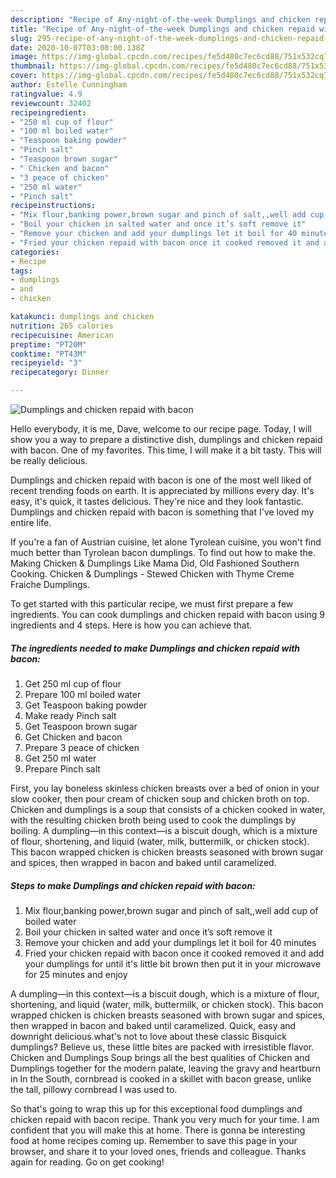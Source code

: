```yaml
---
description: "Recipe of Any-night-of-the-week Dumplings and chicken repaid with bacon"
title: "Recipe of Any-night-of-the-week Dumplings and chicken repaid with bacon"
slug: 295-recipe-of-any-night-of-the-week-dumplings-and-chicken-repaid-with-bacon
date: 2020-10-07T03:08:00.138Z
image: https://img-global.cpcdn.com/recipes/fe5d480c7ec6cd88/751x532cq70/dumplings-and-chicken-repaid-with-bacon-recipe-main-photo.jpg
thumbnail: https://img-global.cpcdn.com/recipes/fe5d480c7ec6cd88/751x532cq70/dumplings-and-chicken-repaid-with-bacon-recipe-main-photo.jpg
cover: https://img-global.cpcdn.com/recipes/fe5d480c7ec6cd88/751x532cq70/dumplings-and-chicken-repaid-with-bacon-recipe-main-photo.jpg
author: Estelle Cunningham
ratingvalue: 4.9
reviewcount: 32402
recipeingredient:
- "250 ml cup of flour"
- "100 ml boiled water"
- "Teaspoon baking powder"
- "Pinch salt"
- "Teaspoon brown sugar"
- " Chicken and bacon"
- "3 peace of chicken"
- "250 ml water"
- "Pinch salt"
recipeinstructions:
- "Mix flour,banking power,brown sugar and pinch of salt,,well add cup of boiled water"
- "Boil your chicken in salted water and once it’s soft remove it"
- "Remove your chicken and add your dumplings let it boil for 40 minutes"
- "Fried your chicken repaid with bacon once it cooked removed it and add your dumplings for until it&#39;s little bit brown then put it in your microwave for 25 minutes and enjoy"
categories:
- Recipe
tags:
- dumplings
- and
- chicken

katakunci: dumplings and chicken 
nutrition: 265 calories
recipecuisine: American
preptime: "PT20M"
cooktime: "PT43M"
recipeyield: "3"
recipecategory: Dinner

---
```



![Dumplings and chicken repaid with bacon](https://img-global.cpcdn.com/recipes/fe5d480c7ec6cd88/751x532cq70/dumplings-and-chicken-repaid-with-bacon-recipe-main-photo.jpg)

Hello everybody, it is me, Dave, welcome to our recipe page. Today, I will show you a way to prepare a distinctive dish, dumplings and chicken repaid with bacon. One of my favorites. This time, I will make it a bit tasty. This will be really delicious.

Dumplings and chicken repaid with bacon is one of the most well liked of recent trending foods on earth. It is appreciated by millions every day. It's easy, it's quick, it tastes delicious. They're nice and they look fantastic. Dumplings and chicken repaid with bacon is something that I've loved my entire life.

If you&#39;re a fan of Austrian cuisine, let alone Tyrolean cuisine, you won&#39;t find much better than Tyrolean bacon dumplings. To find out how to make the. Making Chicken &amp; Dumplings Like Mama Did, Old Fashioned Southern Cooking. Chicken &amp; Dumplings - Stewed Chicken with Thyme Creme Fraiche Dumplings.


To get started with this particular recipe, we must first prepare a few ingredients. You can cook dumplings and chicken repaid with bacon using 9 ingredients and 4 steps. Here is how you can achieve that.

<!--inarticleads1-->

##### The ingredients needed to make Dumplings and chicken repaid with bacon:

1. Get 250 ml cup of flour
1. Prepare 100 ml boiled water
1. Get Teaspoon baking powder
1. Make ready Pinch salt
1. Get Teaspoon brown sugar
1. Get  Chicken and bacon
1. Prepare 3 peace of chicken
1. Get 250 ml water
1. Prepare Pinch salt


First, you lay boneless skinless chicken breasts over a bed of onion in your slow cooker, then pour cream of chicken soup and chicken broth on top. Chicken and dumplings is a soup that consists of a chicken cooked in water, with the resulting chicken broth being used to cook the dumplings by boiling. A dumpling—in this context—is a biscuit dough, which is a mixture of flour, shortening, and liquid (water, milk, buttermilk, or chicken stock). This bacon wrapped chicken is chicken breasts seasoned with brown sugar and spices, then wrapped in bacon and baked until caramelized. 

<!--inarticleads2-->

##### Steps to make Dumplings and chicken repaid with bacon:

1. Mix flour,banking power,brown sugar and pinch of salt,,well add cup of boiled water
1. Boil your chicken in salted water and once it’s soft remove it
1. Remove your chicken and add your dumplings let it boil for 40 minutes
1. Fried your chicken repaid with bacon once it cooked removed it and add your dumplings for until it&#39;s little bit brown then put it in your microwave for 25 minutes and enjoy


A dumpling—in this context—is a biscuit dough, which is a mixture of flour, shortening, and liquid (water, milk, buttermilk, or chicken stock). This bacon wrapped chicken is chicken breasts seasoned with brown sugar and spices, then wrapped in bacon and baked until caramelized. Quick, easy and downright delicious.what&#39;s not to love about these classic Bisquick dumplings? Believe us, these little bites are packed with irresistible flavor. Chicken and Dumplings Soup brings all the best qualities of Chicken and Dumplings together for the modern palate, leaving the gravy and heartburn in In the South, cornbread is cooked in a skillet with bacon grease, unlike the tall, pillowy cornbread I was used to. 

So that's going to wrap this up for this exceptional food dumplings and chicken repaid with bacon recipe. Thank you very much for your time. I am confident that you will make this at home. There is gonna be interesting food at home recipes coming up. Remember to save this page in your browser, and share it to your loved ones, friends and colleague. Thanks again for reading. Go on get cooking!
